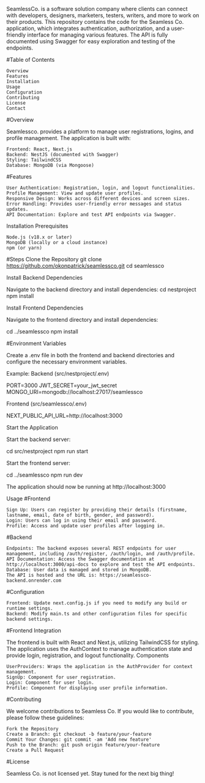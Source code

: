 SeamlessCo. is a software solution company where clients can connect with developers, designers, marketers, testers, writers, and more to work on their products. This repository contains the code for the Seamless Co. application, which integrates authentication, authorization, and a user-friendly interface for managing various features. The API is fully documented using Swagger for easy exploration and testing of the endpoints.

#Table of Contents

    Overview
    Features
    Installation
    Usage
    Configuration
    Contributing
    License
    Contact

#Overview

Seamlessco. provides a platform to manage user registrations, logins, and profile management. The application is built with:

    Frontend: React, Next.js
    Backend: NestJS (documented with Swagger)
    Styling: TailwindCSS
    Database: MongoDB (via Mongoose)

#Features

    User Authentication: Registration, login, and logout functionalities.
    Profile Management: View and update user profiles.
    Responsive Design: Works across different devices and screen sizes.
    Error Handling: Provides user-friendly error messages and status updates.
    API Documentation: Explore and test API endpoints via Swagger.

Installation
Prerequisites

    Node.js (v18.x or later)
    MongoDB (locally or a cloud instance)
    npm (or yarn)

#Steps
Clone the Repository
git clone https://github.com/okonpatrick/seamlessco.git
cd seamlessco

Install Backend Dependencies

Navigate to the backend directory and install dependencies:
cd nestproject
npm install

Install Frontend Dependencies

Navigate to the frontend directory and install dependencies:

cd ../seamlessco
npm install


#Environment Variables

Create a .env file in both the frontend and backend directories and configure the necessary environment variables.

Example:
Backend (src/nestproject/.env)

PORT=3000
JWT_SECRET=your_jwt_secret
MONGO_URI=mongodb://localhost:27017/seamlessco

Frontend (src/seamlessco/.env)

NEXT_PUBLIC_API_URL=http://localhost:3000

Start the Application

Start the backend server:

cd src/nestproject
npm run start


Start the frontend server:

cd ../seamlessco
npm run dev

The application should now be running at http://localhost:3000

Usage
#Frontend

    Sign Up: Users can register by providing their details (firstname, lastname, email, date of birth, gender, and password).
    Login: Users can log in using their email and password.
    Profile: Access and update user profiles after logging in.

#Backend

    Endpoints: The backend exposes several REST endpoints for user management, including /auth/register, /auth/login, and /auth/profile.
    API Documentation: Access the Swagger documentation at http://localhost:3000/api-docs to explore and test the API endpoints.
    Database: User data is managed and stored in MongoDB.
    The API is hosted and the URL is: https://seamlessco-backend.onrender.com

#Configuration

    Frontend: Update next.config.js if you need to modify any build or runtime settings.
    Backend: Modify main.ts and other configuration files for specific backend settings.

#Frontend Integration

The frontend is built with React and Next.js, utilizing TailwindCSS for styling. The application uses the AuthContext to manage authentication state and provide login, registration, and logout functionality.
Components

    UserProviders: Wraps the application in the AuthProvider for context management.
    SignUp: Component for user registration.
    Login: Component for user login.
    Profile: Component for displaying user profile information.

#Contributing

We welcome contributions to Seamless Co. If you would like to contribute, please follow these guidelines:

    Fork the Repository
    Create a Branch: git checkout -b feature/your-feature
    Commit Your Changes: git commit -am 'Add new feature'
    Push to the Branch: git push origin feature/your-feature
    Create a Pull Request

#License

Seamless Co. is not licensed yet. Stay tuned for the next big thing!